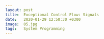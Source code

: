 ```yaml
---
layout: post
title:  Exceptional Control Flow: Signals
date:   2020-01-29 12:50:30 +0300
image:  05.jpg
tags:   System Programming
---
```


